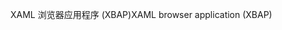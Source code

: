 <span data-ttu-id="ccf20-101">XAML 浏览器应用程序 (XBAP)</span><span class="sxs-lookup"><span data-stu-id="ccf20-101">XAML browser application (XBAP)</span></span>